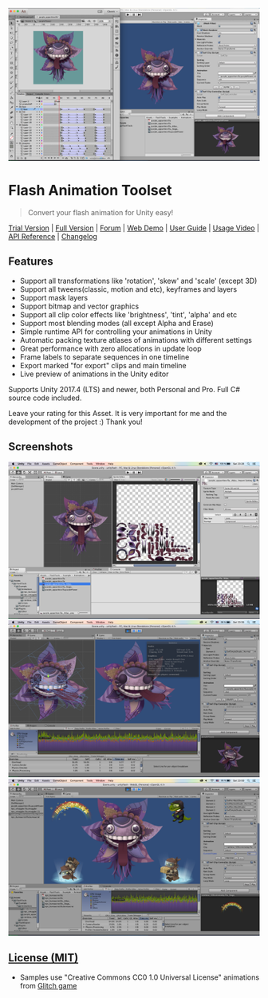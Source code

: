 ![](.github/images/title-icon.png)

# Flash Animation Toolset

> Convert your flash animation for Unity easy!

[Trial Version](https://assetstore.unity.com/packages/tools/animation/flash-animation-toolset-trial-73896) |
[Full Version](https://assetstore.unity.com/packages/tools/animation/flash-animation-toolset-73323) |
[Forum](https://forum.unity.com/threads/1-3-15-flash-animation-toolset.440085) |
[Web Demo](https://blackmatov.github.io/unity-assets/flash-animation-toolset/demo) |
[User Guide](Assets/FlashTools/Docs/USERGUIDE.md) |
[Usage Video](http://www.youtube.com/watch?v=uE_XRWZ5KHA) |
[API Reference](Assets/FlashTools/Docs/API.md) |
[Changelog](Assets/FlashTools/Docs/CHANGELOG.md)

## Features

- Support all transformations like 'rotation', 'skew' and 'scale' (except 3D)
- Support all tweens(classic, motion and etc), keyframes and layers
- Support mask layers
- Support bitmap and vector graphics
- Support all clip color effects like 'brightness', 'tint', 'alpha' and etc
- Support most blending modes (all except Alpha and Erase)
- Simple runtime API for controlling your animations in Unity
- Automatic packing texture atlases of animations with different settings
- Great performance with zero allocations in update loop
- Frame labels to separate sequences in one timeline
- Export marked "for export" clips and main timeline
- Live preview of animations in the Unity editor

Supports Unity 2017.4 (LTS) and newer, both Personal and Pro. Full C# source code included.

Leave your rating for this Asset. It is very important for me and the development of the project :) Thank you!

## Screenshots

![](.github/images/screenshot-1.png)
![](.github/images/screenshot-2.png)
![](.github/images/screenshot-3.png)

## [License (MIT)](./LICENSE.md)

* Samples use "Creative Commons CC0 1.0 Universal License" animations from [Glitch game](http://www.glitchthegame.com/public-domain-game-art)

